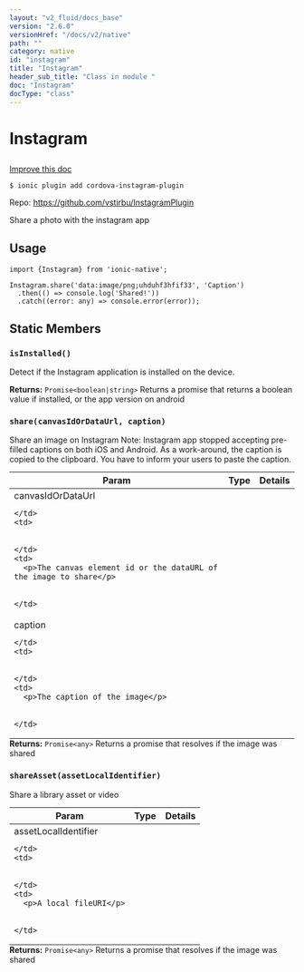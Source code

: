```yaml
---
layout: "v2_fluid/docs_base"
version: "2.6.0"
versionHref: "/docs/v2/native"
path: ""
category: native
id: "instagram"
title: "Instagram"
header_sub_title: "Class in module "
doc: "Instagram"
docType: "class"
---
```








<h1 class="api-title">
  
  Instagram
  

  

  </h1>

<a class="improve-v2-docs" href="http://github.com/driftyco/ionic-native/edit/master/src/plugins/instagram.ts#L0">
  Improve this doc
</a>



<!-- decorators -->





<pre><code>$ ionic plugin add cordova-instagram-plugin</code></pre>
<p>Repo:
  <a href="https://github.com/vstirbu/InstagramPlugin">
    https://github.com/vstirbu/InstagramPlugin
  </a>
</p>

<!-- description -->

<p>Share a photo with the instagram app</p>



<!-- if doc.decorators -->

<!-- @usage tag -->

<h2>Usage</h2>

<pre><code>import {Instagram} from &#39;ionic-native&#39;;

Instagram.share(&#39;data:image/png;uhduhf3hfif33&#39;, &#39;Caption&#39;)
  .then(() =&gt; console.log(&#39;Shared!&#39;))
  .catch((error: any) =&gt; console.error(error));
</code></pre>




<!-- @property tags -->


<h2>Static Members</h2>

<div id="isInstalled"></div>
<h3><code>isInstalled()</code>
  
</h3>




Detect if the Instagram application is installed on the device.







<div class="return-value" markdown="1">
  <i class="icon ion-arrow-return-left"></i>
  <b>Returns:</b> 
<code>Promise&lt;boolean|string&gt;</code> Returns a promise that returns a boolean value if installed, or the app version on android
</div>



<div id="share"></div>
<h3><code>share(canvasIdOrDataUrl,&nbsp;caption)</code>
  
</h3>




Share an image on Instagram
Note: Instagram app stopped accepting pre-filled captions on both iOS and Android. As a work-around, the caption is copied to the clipboard. You have to inform your users to paste the caption.



<table class="table param-table" style="margin:0;">
  <thead>
  <tr>
    <th>Param</th>
    <th>Type</th>
    <th>Details</th>
  </tr>
  </thead>
  <tbody>
  
  <tr>
    <td>
      canvasIdOrDataUrl
      
      
    </td>
    <td>
      

    </td>
    <td>
      <p>The canvas element id or the dataURL of the image to share</p>

      
    </td>
  </tr>
  
  <tr>
    <td>
      caption
      
      
    </td>
    <td>
      

    </td>
    <td>
      <p>The caption of the image</p>

      
    </td>
  </tr>
  
  </tbody>
</table>





<div class="return-value" markdown="1">
  <i class="icon ion-arrow-return-left"></i>
  <b>Returns:</b> 
<code>Promise&lt;any&gt;</code> Returns a promise that resolves if the image was shared
</div>



<div id="shareAsset"></div>
<h3><code>shareAsset(assetLocalIdentifier)</code>
  
</h3>




Share a library asset or video


<table class="table param-table" style="margin:0;">
  <thead>
  <tr>
    <th>Param</th>
    <th>Type</th>
    <th>Details</th>
  </tr>
  </thead>
  <tbody>
  
  <tr>
    <td>
      assetLocalIdentifier
      
      
    </td>
    <td>
      

    </td>
    <td>
      <p>A local fileURI</p>

      
    </td>
  </tr>
  
  </tbody>
</table>





<div class="return-value" markdown="1">
  <i class="icon ion-arrow-return-left"></i>
  <b>Returns:</b> 
<code>Promise&lt;any&gt;</code> Returns a promise that resolves if the image was shared
</div>




<!-- methods on the class -->



<!-- other classes -->

<!-- end other classes -->

<!-- interfaces -->

<!-- end interfaces -->

<!-- related link --><!-- end content block -->


<!-- end body block -->

